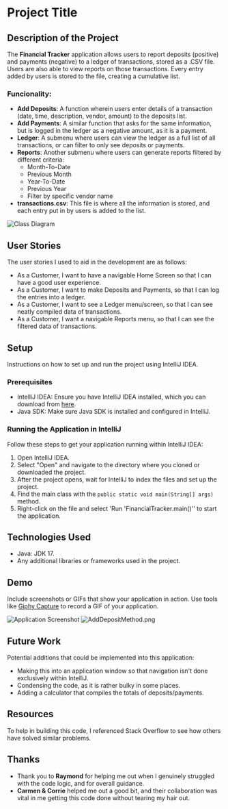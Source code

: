 # Project Title

## Description of the Project

The **Financial Tracker** application allows users to report deposits (positive) and payments (negative) to a ledger of transactions, stored as a .CSV file.
Users are also able to view reports on those transactions. Every entry added by users is stored to the file, creating a cumulative list.

### Funcionality:
- **Add Deposits**: A function wherein users enter details of a transaction (date, time, description, vendor, amount) to the deposits list.
- **Add Payments**: A similar function that asks for the same information, but is logged in the ledger as a negative amount, as it is a payment.
- **Ledger**: A submenu where users can view the ledger as a full list of all transactions, or can filter to only see deposits or payments.
- **Reports**: Another submenu where users can generate reports filtered by different criteria:
    - Month-To-Date
    - Previous Month
    - Year-To-Date
    - Previous Year
    - Filter by specific vendor name
- **transactions.csv**: This file is where all the information is stored, and each entry put in by users is added to the list.

![Class Diagram](path/to/your/class_diagram.png)

## User Stories

The user stories I used to aid in the development are as follows:

- As a Customer, I want to have a navigable Home Screen so that I can have a good user experience.
- As a Customer, I want to make Deposits and Payments, so that I can log the entries into a ledger.
- As a Customer, I want to see a Ledger menu/screen, so that I can see neatly compiled data of transactions.
- As a Customer, I want a navigable Reports menu, so that I can see the filtered data of transactions.

## Setup

Instructions on how to set up and run the project using IntelliJ IDEA.

### Prerequisites

- IntelliJ IDEA: Ensure you have IntelliJ IDEA installed, which you can download from [here](https://www.jetbrains.com/idea/download/).
- Java SDK: Make sure Java SDK is installed and configured in IntelliJ.

### Running the Application in IntelliJ

Follow these steps to get your application running within IntelliJ IDEA:

1. Open IntelliJ IDEA.
2. Select "Open" and navigate to the directory where you cloned or downloaded the project.
3. After the project opens, wait for IntelliJ to index the files and set up the project.
4. Find the main class with the `public static void main(String[] args)` method.
5. Right-click on the file and select 'Run 'FinancialTracker.main()'' to start the application.

## Technologies Used

- Java: JDK 17.
- Any additional libraries or frameworks used in the project.

## Demo

Include screenshots or GIFs that show your application in action. Use tools like [Giphy Capture](https://giphy.com/apps/giphycapture) to record a GIF of your application.

![Application Screenshot](path/to/your/screenshot.png)
![AddDepositMethod.png](..%2F..%2F..%2F..%2FPictures%2FAddDepositMethod.png)

## Future Work

Potential additions that could be implemented into this application:

- Making this into an application window so that navigation isn't done exclusively within IntelliJ.
- Condensing the code, as it is rather bulky in some places.
- Adding a calculator that compiles the totals of deposits/payments.

## Resources

To help in building this code, I referenced Stack Overflow to see how others have solved similar problems.

## Thanks

- Thank you to **Raymond** for helping me out when I genuinely struggled with the code logic, and for overall guidance.
- **Carmen & Corrie** helped me out a good bit, and their collaboration was vital in me getting this code done without tearing my hair out.